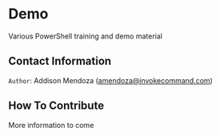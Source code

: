 # Demo
Various PowerShell training and demo material

## Contact Information
`Author`: Addison Mendoza (amendoza@invokecommand.com)

## How To Contribute
More information to come